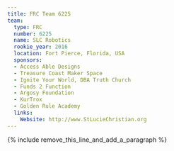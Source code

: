 ```yaml
---
title: FRC Team 6225
team:
  type: FRC
  number: 6225
  name: SLC Robotics
  rookie_year: 2016
  location: Fort Pierce, Florida, USA
  sponsors:
  - Access Able Designs
  - Treasure Coast Maker Space
  - Ignite Your World, DBA Truth Church
  - Funds 2 Function
  - Argosy Foundation
  - KurTrox
  - Golden Rule Academy
  links:
    Website: http://www.StLucieChristian.org
---
```


{% include remove_this_line_and_add_a_paragraph %}